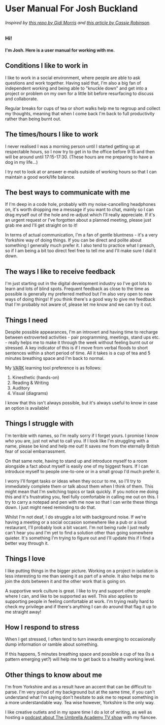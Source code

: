 # User Manual For Josh Buckland

###### Inspired by [this repo by Gidi Morris](https://github.com/gmmorris/user_manual_for_me) and [this article by Cassie Robinson](https://medium.com/@cassierobinson/a-user-manual-for-me-d3a851fbc694).

### Hi!
#### I'm Josh. Here is a user manual for working with me.

## Conditions I like to work in

I like to work in a social environment, where people are able to ask questions and work together. Having said that, I'm also a big fan of independent working and being able to "knuckle down" and get into a project or problem on my own for a little bit before resurfacing to discuss and collaborate.

Regular breaks for cups of tea or short walks help me to regroup and collect my thoughts, meaning that when I come back I'm back to full productivity rather than being burnt out.

## The times/hours I like to work

I never realised I was a morning person until I started getting up at respectable hours, so I now try to get in to the office before 9:15 and then will be around until 17:15-17:30. (These hours are me preparing to have a dog in my life...)

I try not to look at or answer e-mails outside of working hours so that I can maintain a good work/life balance.

## The best ways to communicate with me

If I'm deep in a code hole, probably with my noise-cancelling headphones on, it's worth dropping me a message if you want to chat, mainly so I can drag myself out of the hole and re-adjust which I'll really appreciate. If it's an urgent request or I've forgotten about a planned meeting, please just grab me and I'll get straight on to it!

In terms of actual communication, I'm a fan of gentle bluntness - it's a very Yorkshire way of doing things. If you can be direct and polite about something I generally much prefer it. I also tend to practice what I preach, so if I am being a bit too direct feel free to tell me and I'll make sure I dial it down.

## The ways I like to receive feedback

I'm just starting out in the digital development industry so I've got lots to learn and lots of blind spots. Frequent feedback as close to the time as possible is generally my preferred method but I'm also very open to new ways of doing things! If you think there's a good way to give me feedback that I'm probably not aware of, please let me know and we can try it out.

## Things I need

Despite possible appearances, I'm an introvert and having time to recharge between extroverted activities - pair programming, meetings, stand ups etc. - really helps me to make it through the week without feeling burnt out or stressed. A key indicator of this is if I move from verbal floods to short sentences within a short period of time. 
All it takes is a cup of tea and 5 minutes breathing space and I'm back to normal.

My [VARK](https://www.mindtools.com/pages/article/vak-learning-styles.htm) learning tool preference is as follows:

1. Kinesthetic (hands-on)
2. Reading & Writing
3. Auditory
4. Visual (diagrams)

I know that this isn't always possible, but it's always useful to know in case an option is available!


## Things I struggle with

I'm terrible with names, so I'm really sorry if I forget yours. I promise I know _who_ you are, just not what to call you. If I look like I'm struggling with a name, please be kind and help me out! It saves me from the eternally British fear of social embarrassment.

On that same note, having to stand up and introduce myself to a room alongside a fact about myself is easily one of my biggest fears. If I can introduce myself to people one-to-one or in a small group I'd much prefer it. 

I worry I'll forget tasks or ideas when they occur to me, so I'll try to immediately complete them or talk about them when I think of them. This might mean that I'm switching topics or task quickly. If you notice me doing this and it's frustrating you, feel fully comfortable in calling me out on this. I try to carry a notepad and pen with me now so that I can write these things down. I just might need reminding to do that.

Whilst I'm not deaf, I do struggle a lot with background noise. If we're having a meeting or a social occasion somewhere like a pub or a loud restaurant, I'll probably look a bit vacant. I'm not being rude I just really can't hear you and I'm yet to find a solution other than going somewhere quieter. It's something I'm trying to figure out and I'll update this if I find a better way through it.

## Things I love

I like putting things in the bigger picture. Working on a project in isolation is less interesting to me than seeing it as part of a whole. It also helps me to join the dots between it and the other work that is going on. 

A supportive work culture is great. I like to try and support other people where I can, and like to be supported as well. This also applies to supporting people in feeling comfortable at work. I'm trying really hard to check my privilege and if there's anything I can do around that flag it up to me straight away!


## How I respond to stress

When I get stressed, I often tend to turn inwards emerging to occasionally dump information or ramble about something.

If this happens, 5 minutes breathing space and possible a cup of tea (Is a pattern emerging yet?) will help me to get back to a healthy working level.


## Other things to know about me

I'm from Yorkshire and as a result have an accent that can be difficult to parse. I'm very proud of my background but at the same time, if you can't understand what I'm saying don't hesitate to ask me to repeat something in a more understandable way. Tea wise however, Yorkshire is the only way.

I like creative outlets and in my spare time I do a lot of writing, as well as hosting a [podcast about The Umbrella Academy TV show](https://brollybuddies.podbean.com/) with my fiancee.

